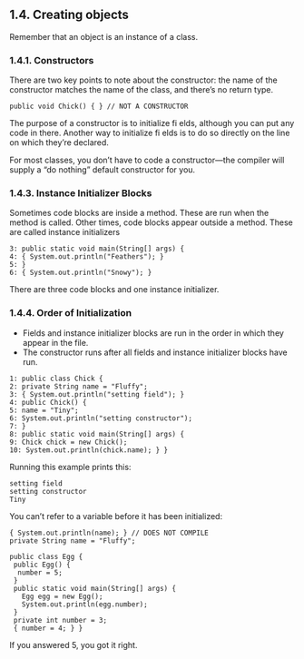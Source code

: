 ## 1.4. Creating objects
Remember that an object is an instance of a class.

### 1.4.1. Constructors
There are two key points to note about the constructor: the name of the constructor matches the name of the class, and there’s no return type.

``` public void Chick() { } // NOT A CONSTRUCTOR ```

The purpose of a constructor is to initialize fi elds, although you can put any code in there. Another way to initialize fi elds is to do so directly on the line on which they’re declared.

For most classes, you don’t have to code a constructor—the compiler will supply a “do nothing” default constructor for you.

### 1.4.3. Instance Initializer Blocks

Sometimes code blocks are inside a method. These are run when the method is called. Other times, code blocks appear outside a method. These are called instance initializers

```
3: public static void main(String[] args) {
4: { System.out.println("Feathers"); }
5: }
6: { System.out.println("Snowy"); }
```
There are three code blocks and one instance initializer.

### 1.4.4. Order of Initialization

* Fields and instance initializer blocks are run in the order in which they appear in the file.
* The constructor runs after all fields and instance initializer blocks have run.

```
1: public class Chick {
2: private String name = "Fluffy";
3: { System.out.println("setting field"); }
4: public Chick() {
5: name = "Tiny";
6: System.out.println("setting constructor");
7: }
8: public static void main(String[] args) {
9: Chick chick = new Chick();
10: System.out.println(chick.name); } }
```
Running this example prints this:
```
setting field
setting constructor
Tiny
```

You can’t refer to a variable before it has been initialized:
```
{ System.out.println(name); } // DOES NOT COMPILE
private String name = "Fluffy";
```

```
public class Egg {
 public Egg() {
  number = 5;
 }
 public static void main(String[] args) {
   Egg egg = new Egg();
   System.out.println(egg.number);
 }
 private int number = 3;
 { number = 4; } }
 ```
If you answered 5, you got it right. 

